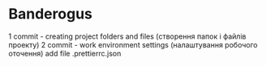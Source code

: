 # Banderogus

1 commit - creating project folders and files (створення папок і файлів проекту)
2 commit - work environment settings (налаштування робочого оточення) add file .prettierrc.json
